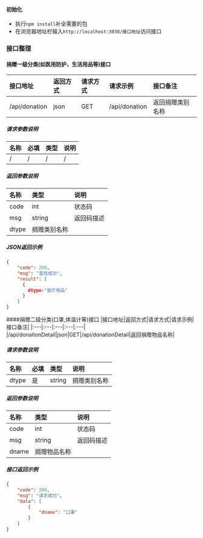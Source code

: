#### 初始化
+ 执行`npm install`补全需要的包
+ 在浏览器地址栏输入`http://localhost:3030/接口地址`访问接口

### 接口整理

#### 捐赠一级分类(如医用防护，生活用品等)接口
|接口地址|返回方式|请求方式|请求示例|接口备注|
|:---|:---|:---|:---|:---|
|/api/donation|json|GET|/api/donation|返回捐赠类别名称|
##### 请求参数说明
|名称|必填|类型|说明|
|:---|:---|:---|:---|
|/|/|/|/|
##### 返回参数说明
|名称|类型|说明|
|:---|:---|:---|
|code|int|状态码|
|msg|string|返回码描述|
|dtype|捐赠类别名称|
##### JSON返回示例
```json
{
    "code": 200,
    "msg": "查找成功",
    "result": [
      {
        dtype:"医疗用品"
      }
    ]
}
```

####捐赠二级分类(口罩,体温计等)接口
|接口地址|返回方式|请求方式|请求示例|接口备注|
|:---|:---|:---|:---|:---|
|/api/donationDetail|json|GET|/api/donationDetail|返回捐赠物品名称|
##### 请求参数说明
|名称|必填|类型|说明|
|:---|:---|:---|:---|
|dtype|是|string|捐赠类别名称|
##### 返回参数说明
|名称|类型|说明|
|:---|:---|:---|
|code|int|状态码|
|msg|string|返回码描述|
|dname|捐赠物品名称|
##### 接口返回示例
```json
{
    "code": 200,
    "msg": "请求成功",
    "data": [
        {
            "dname": "口罩"
        }
    ]
}
```